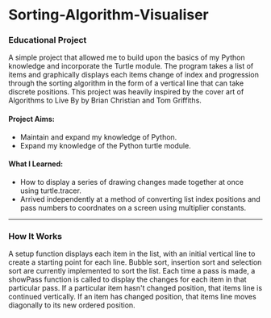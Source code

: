 # Sorting-Algorithm-Visualiser

### Educational Project  
A simple project that allowed me to build upon the basics of my Python knowledge and incorporate the Turtle module. The program takes a list of items and graphically displays each items change of index and progression through the sorting algorithm in the form of a vertical line that can take discrete positions. This project was heavily inspired by the cover art of Algorithms to Live By by Brian Christian and Tom Griffiths.

#### Project Aims:
- Maintain and expand my knowledge of Python.
- Expand my knowledge of the Python turtle module.

#### What I Learned:
- How to display a series of drawing changes made together at once using turtle.tracer.
- Arrived independently at a method of converting list index positions and pass numbers to coordnates on a screen using multiplier constants.

-------------------------------------------------------

### How It Works
A setup function displays each item in the list, with an initial vertical line to create a starting point for each line.
Bubble sort, insertion sort and selection sort are currently implemented to sort the list.
Each time a pass is made, a showPass function is called to display the changes for each item in that particular pass.
If a particular item hasn't changed position, that items line is continued vertically.
If an item has changed position, that items line moves diagonally to its new ordered position.
